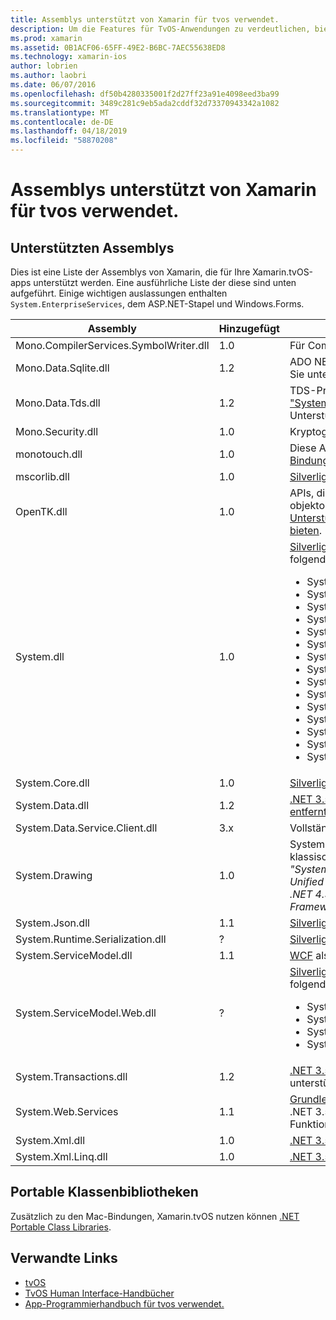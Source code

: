 ```yaml
---
title: Assemblys unterstützt von Xamarin für tvos verwendet.
description: Um die Features für TvOS-Anwendungen zu verdeutlichen, bietet dieses Dokument eine Liste der Assemblys, die von Xamarin für TvOS-Entwicklung unterstützt.
ms.prod: xamarin
ms.assetid: 0B1ACF06-65FF-49E2-B6BC-7AEC55638ED8
ms.technology: xamarin-ios
author: lobrien
ms.author: laobri
ms.date: 06/07/2016
ms.openlocfilehash: df50b4280335001f2d27ff23a91e4098eed3ba99
ms.sourcegitcommit: 3489c281c9eb5ada2cddf32d73370943342a1082
ms.translationtype: MT
ms.contentlocale: de-DE
ms.lasthandoff: 04/18/2019
ms.locfileid: "58870208"
---
```

# <a name="assemblies-supported-by-xamarin-for-tvos"></a>Assemblys unterstützt von Xamarin für tvos verwendet.

## <a name="supported-assemblies"></a>Unterstützten Assemblys

Dies ist eine Liste der Assemblys von Xamarin, die für Ihre Xamarin.tvOS-apps unterstützt werden. Eine ausführliche Liste der diese sind unten aufgeführt.  Einige wichtigen auslassungen enthalten `System.EnterpriseServices`, dem ASP.NET-Stapel und Windows.Forms.

|Assembly|Hinzugefügt|API-Kompatibilität|
|---|---|---|
|Mono.CompilerServices.SymbolWriter.dll|1.0|Für Compilerwriter.|
|Mono.Data.Sqlite.dll|1.2|ADO NET-Anbieter für SQLite; finden Sie unter [Einschränkungen](~/ios/data-cloud/system.data.md).|
|Mono.Data.Tds.dll|1.2|TDS-Protokolls unterstützt zum ["System.Data.SqlClient"](xref:System.Data.SqlClient) -Unterstützung in ["System.Data"](~/ios/data-cloud/system.data.md).|
|Mono.Security.dll|1.0|Kryptografie-APIs.|
|monotouch.dll|1.0|Diese Assembly enthält die [C#-Bindung an die API CocoaTouch](https://docs.microsoft.com/dotnet/api/?view=xamarinios-10.8).|
|mscorlib.dll|1.0|[Silverlight](https://msdn.microsoft.com/library/cc838194(VS.95).aspx)|
|OpenTK.dll|1.0|APIs, die OpenGL/OpenAL objektorientierten [erweitert, um die Unterstützung der iPhone-Geräte bieten](xref:OpenGLES).|
|System.dll|1.0|[Silverlight](https://msdn.microsoft.com/library/cc838194(VS.95).aspx), sowie Typen aus den folgenden Namespaces: <ul><li>System.Collections.Specialized</li> <li>System.ComponentModel</li> <li>System.ComponentModel.Design</li> <li>System.Diagnostics</li> <li>System.IO.Compression</li> <li>System.Net</li> <li>System.Net.Cache</li> <li>System.Net.Mail</li> <li>System.Net.Mime</li> <li>System.Net.NetworkInformation</li> <li>System.Net.Security</li> <li>System.Net.Sockets</li> <li>System.Security.Authentication</li> <li>System.Security.Cryptography</li> <li>System.Timers</li></ul>|
|System.Core.dll|1.0|[Silverlight](https://msdn.microsoft.com/library/cc838194(VS.95).aspx)|
|System.Data.dll|1.2|[.NET 3.5](https://msdn.microsoft.com/library/ms229335.aspx), [mit einigen Funktionen entfernt](~/ios/data-cloud/system.data.md).|
|System.Data.Service.Client.dll|3.x|Vollständige oData-Client.|
|System.Drawing|1.0|System.Drawing-API – nur klassische-API.<br />_"System.Drawing" wird nicht in der Unified API für die Xamarin.Mac .NET 4.5 oder einer mobilen Frameworks unterstützt._|
|System.Json.dll|1.1|[Silverlight](https://msdn.microsoft.com/library/cc838194(VS.95).aspx)|
|System.Runtime.Serialization.dll|?|[Silverlight](https://msdn.microsoft.com/library/cc838194(VS.95).aspx)|
|System.ServiceModel.dll|1.1|[WCF](http://docs.xamarin.com/guides/cross-platform/application_fundamentals/introduction_to_web_services) als im Stapel [Silverlight](https://msdn.microsoft.com/library/cc838194(VS.95).aspx)|
|System.ServiceModel.Web.dll|?|[Silverlight](https://msdn.microsoft.com/library/cc838194(VS.95).aspx), sowie Typen aus den folgenden Namespaces: <ul><li>System</li><li>System.ServiceModel.Channels</li><li>System.ServiceModel.Description</li><li>System.ServiceModel.Web</li></ul>|
|System.Transactions.dll|1.2|[.NET 3.5](https://msdn.microsoft.com/library/ms229335.aspx); Teil ["System.Data"](https://docs.microsoft.com/xamarin/ios/data-cloud/system.data) unterstützen.|
|System.Web.Services|1.1|[Grundlegende Webdienste](http://docs.xamarin.com/guides/cross-platform/application_fundamentals/introduction_to_web_services) aus dem .NET 3.5-Profil, mit dem Server-Funktionen entfernt.|
|System.Xml.dll|1.0|[.NET 3.5](https://msdn.microsoft.com/library/ms229335.aspx)|
|System.Xml.Linq.dll|1.0|[.NET 3.5](https://msdn.microsoft.com/library/ms229335.aspx)|

<a name="Summary" />

## <a name="portable-class-libraries"></a>Portable Klassenbibliotheken

Zusätzlich zu den Mac-Bindungen, Xamarin.tvOS nutzen können [.NET Portable Class Libraries](~/cross-platform/app-fundamentals/pcl.md).

## <a name="related-links"></a>Verwandte Links

- [tvOS](https://developer.apple.com/tvos/)
- [TvOS Human Interface-Handbücher](https://developer.apple.com/tvos/human-interface-guidelines/)
- [App-Programmierhandbuch für tvos verwendet.](https://developer.apple.com/library/prerelease/tvos/documentation/General/Conceptual/AppleTV_PG/)
